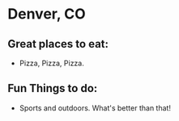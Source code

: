 # Denver, CO

## Great places to eat: 

- Pizza, Pizza, Pizza. 

## Fun Things to do: 

- Sports and outdoors. What's better than that!
